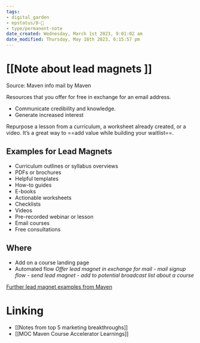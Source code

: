 ```yaml
---
tags: 
- digital_garden
- epstatus/0-🌰
- type/permanent-note
date_created: Wednesday, March 1st 2023, 9:01:02 am
date_modified: Thursday, May 18th 2023, 6:15:57 pm
---
```

# [[Note about lead magnets ]]
Source: Maven info mail by Maven

Resources that you offer for free in exchange for an email address.

+ Communicate credibility and knowledge. 
+ Generate increased interest

Repurpose a lesson from a curriculum, a worksheet already created, or a video. It’s a great way to ==add value while building your waitlist==.

## Examples for Lead Magnets
-   Curriculum outlines or syllabus overviews
-   PDFs or brochures
-   Helpful templates
-   How-to guides
-   E-books
-   Actionable worksheets
-   Checklists
-   Videos
-   Pre-recorded webinar or lesson
-   Email courses
-   Free consultations

## Where
+ Add on a course landing page
+ Automated flow *Offer lead magnet in exchange for mail* - *mail signup flow* - *send lead magnet* - *add to potential broadcast list about a course*

[Further lead magnet examples from Maven](https://help.maven.com/en/articles/6539423-offer-a-lead-magnet?_hsmi=248202201&_hsenc=p2ANqtz-8LCQAcIFEBj5OtBmTaQXN7PrUbD2fuEKac94cH73qZdGcRNOLJJGHZsJzG6glX3NCwTnaQkKVRKY9IVgli98HotUyMXwaYfvX_ecOt2Ob3oYqUMwQ)

# Linking
+ [[Notes from top 5 marketing breakthroughs]]
+ [[MOC Maven Course Accelerator Learnings]]

